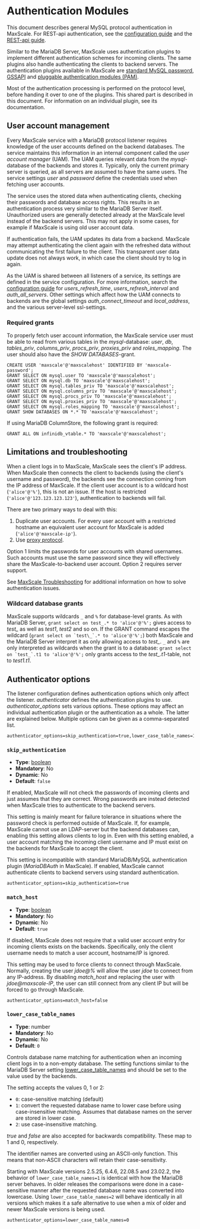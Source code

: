 # Authentication Modules

This document describes general MySQL protocol authentication in MaxScale. For
REST-api authentication, see the
[configuration guide](../Getting-Started/Configuration-Guide.md) and the
[REST-api guide](../REST-API/API.md).

Similar to the MariaDB Server, MaxScale uses authentication plugins to implement
different authentication schemes for incoming clients. The same plugins also
handle authenticating the clients to backend servers. The authentication plugins
available in MaxScale are
[standard MySQL password](MySQL-Authenticator.md),
[GSSAPI](GSSAPI-Authenticator.md) and
[pluggable authentication modules (PAM)](PAM-Authenticator.md).

Most of the authentication processing is performed on the protocol level, before
handing it over to one of the plugins. This shared part is described in this
document. For information on an individual plugin, see its documentation.

## User account management

Every MaxScale service with a MariaDB protocol listener requires knowledge of
the user accounts defined on the backend databases. The service maintains this
information in an internal component called the *user account manager* (UAM).
The UAM queries relevant data from the *mysql*-database of the backends and
stores it. Typically, only the current primary server is queried, as all servers
are assumed to have the same users. The service settings *user* and *password*
define the credentials used when fetching user accounts.

The service uses the stored data when authenticating clients, checking their
passwords and database access rights. This results in an authentication process
very similar to the MariaDB Server itself. Unauthorized users are generally
detected already at the MaxScale level instead of the backend servers. This may
not apply in some cases, for example if MaxScale is using old user account data.

If authentication fails, the UAM updates its data from a backend. MaxScale may
attempt authenticating the client again with the refreshed data without
communicating the first failure to the client. This transparent user data update
does not always work, in which case the client should try to log in again.

As the UAM is shared between all listeners of a service, its settings are
defined in the service configuration. For more information, search the
[configuration guide](../Getting-Started/Configuration-Guide.md)
for *users_refresh_time*, *users_refresh_interval* and
*auth_all_servers*. Other settings which affect how the UAM connects to backends
are the global settings *auth_connect_timeout* and *local_address*, and
the various server-level ssl-settings.

### Required grants

To properly fetch user account information, the MaxScale service user must be
able to read from various tables in the  *mysql*-database: *user*, *db*,
*tables_priv*, *columns_priv*, *procs_priv*, *proxies_priv* and *roles_mapping*.
The user should also have the *SHOW DATABASES*-grant.

```
CREATE USER 'maxscale'@'maxscalehost' IDENTIFIED BY 'maxscale-password';
GRANT SELECT ON mysql.user TO 'maxscale'@'maxscalehost';
GRANT SELECT ON mysql.db TO 'maxscale'@'maxscalehost';
GRANT SELECT ON mysql.tables_priv TO 'maxscale'@'maxscalehost';
GRANT SELECT ON mysql.columns_priv TO 'maxscale'@'maxscalehost';
GRANT SELECT ON mysql.procs_priv TO 'maxscale'@'maxscalehost';
GRANT SELECT ON mysql.proxies_priv TO 'maxscale'@'maxscalehost';
GRANT SELECT ON mysql.roles_mapping TO 'maxscale'@'maxscalehost';
GRANT SHOW DATABASES ON *.* TO 'maxscale'@'maxscalehost';
```

If using MariaDB ColumnStore, the following grant is required:

```
GRANT ALL ON infinidb_vtable.* TO 'maxscale'@'maxscalehost';
```

## Limitations and troubleshooting

When a client logs in to MaxScale, MaxScale sees the client's IP address. When
MaxScale then connects the client to backends (using the client's username and
password), the backends see the connection coming from the IP address of
MaxScale. If the client user account is to a wildcard host (`'alice'@'%'`), this
is not an issue. If the host is restricted (`'alice'@'123.123.123.123'`),
authentication to backends will fail.

There are two primary ways to deal with this:
1. Duplicate user accounts. For every user account with a restricted hostname an
equivalent user account for MaxScale is added (`'alice'@'maxscale-ip'`).
2. Use [proxy protocol](../Getting-Started/Configuration-Guide.md#proxy_protocol).

Option 1 limits the passwords for user accounts with shared usernames. Such
accounts must use the same password since they will effectively share the
MaxScale-to-backend user account. Option 2 requires server support.

See
[MaxScale Troubleshooting](https://mariadb.com/kb/en/mariadb-enterprise/maxscale-troubleshooting/)
for additional information on how to solve authentication issues.

### Wildcard database grants

MaxScale supports wildcards `_` and `%` for database-level grants. As with
MariaDB Server, `grant select on test_.* to 'alice'@'%';` gives access to
*test_* as well as *test1*, *test2* and so on. If the GRANT command escapes the
wildcard (``grant select on `test\_`.* to 'alice'@'%';``) both MaxScale and the
MariaDB Server interpret it as only allowing access to *test_*. `_` and `%`
are only interpreted as wildcards when the grant is to a database:
``grant select on `test_`.t1 to 'alice'@'%';`` only grants access to the
*test_.t1*-table, not to *test1.t1*.

## Authenticator options

The listener configuration defines authentication options which only affect the
listener. *authenticator* defines the authentication plugins to use.
*authenticator_options* sets various options. These options may affect an
individual authentication plugin or the authentication as a whole. The latter
are explained below. Multiple options can be given as a comma-separated list.

```
authenticator_options=skip_authentication=true,lower_case_table_names=1
```

### `skip_authentication`

- **Type**: [boolean](../Getting-Started/Configuration-Guide.md#booleans)
- **Mandatory**: No
- **Dynamic**: No
- **Default**: `false`

If enabled, MaxScale will not check the
passwords of incoming clients and just assumes that they are correct.
Wrong passwords are instead detected when MaxScale tries to authenticate to the
backend servers.

This setting is mainly meant for failure tolerance in situations where the
password check is performed outside of MaxScale. If, for example, MaxScale
cannot use an LDAP-server but the backend databases can, enabling this setting
allows clients to log in. Even with this setting enabled, a user account
matching the incoming client username and IP must exist on the backends for
MaxScale to accept the client.

This setting is incompatible with standard MariaDB/MySQL authentication plugin
(*MariaDBAuth* in MaxScale). If enabled, MaxScale cannot authenticate clients to
backend servers using standard authentication.

```
authenticator_options=skip_authentication=true
```

### `match_host`

- **Type**: [boolean](../Getting-Started/Configuration-Guide.md#booleans)
- **Mandatory**: No
- **Dynamic**: No
- **Default**: `true`

If disabled, MaxScale does not require that a
valid user account entry for incoming clients exists on the backends.
Specifically, only the client username needs to match a user account,
hostname/IP is ignored.

This setting may be used to force clients to connect through MaxScale. Normally,
creating the user *jdoe@%* will allow the user *jdoe* to connect from any
IP-address. By disabling *match_host* and replacing the user with
*jdoe@maxscale-IP*, the user can still connect from any client IP but will be
forced to go through MaxScale.

```
authenticator_options=match_host=false
```

### `lower_case_table_names`

- **Type**: number
- **Mandatory**: No
- **Dynamic**: No
- **Default**: `0`

Controls database name matching for authentication
when an incoming client logs in to a non-empty database. The setting functions
similar to the MariaDB Server setting
[lower_case_table_names](https://mariadb.com/kb/en/library/server-system-variables/#lower_case_table_names)
and should be set to the value used by the backends.

The setting accepts the values 0, 1 or 2:

* `0`: case-sensitive matching (default)
* `1`: convert the requested database name to lower case before using case-insensitive
matching. Assumes that database names on the server are stored in lower case.
* `2`: use case-insensitive matching.

*true* and *false* are also accepted for backwards compatibility. These map to 1
and 0, respectively.

The identifier names are converted using an ASCII-only function. This means that
non-ASCII characters will retain their case-sensitivity.

Starting with MaxScale versions 2.5.25, 6.4.6, 22.08.5 and 23.02.2, the behavior
of `lower_case_table_names=1` is identical with how the MariaDB server
behaves. In older releases the comparisons were done in a case-sensitive manner
after the requested database name was converted into lowercase. Using
`lower_case_table_names=2` will behave identically in all versions which makes
it a safe alternative to use when a mix of older and newer MaxScale versions is
being used.

```
authenticator_options=lower_case_table_names=0
```
